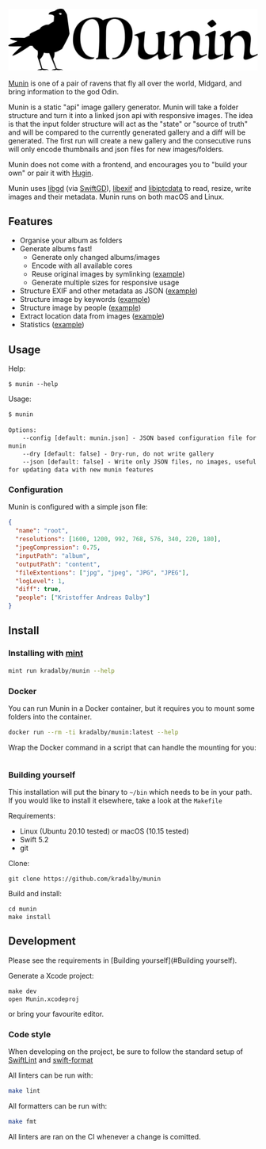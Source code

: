 ![Munin](assets/munin_black.svg)

[Munin](https://en.wikipedia.org/wiki/Huginn_and_Muninn) is one of a pair of ravens that fly all over the world, Midgard, and bring information to the god Odin.

Munin is a static "api" image gallery generator. Munin will take a folder structure and turn it into a linked json api with responsive images. The idea is that the input folder structure will act as the "state" or "source of truth" and will be compared to the currently generated gallery and a diff will be generated. The first run will create a new gallery and the consecutive runs will only encode thumbnails and json files for new images/folders.

Munin does not come with a frontend, and encourages you to "build your own" or pair it with [Hugin](https://github.com/kradalby/hugin).

Munin uses [libgd](https://libgd.github.io) (via [SwiftGD](https://github.com/twostraws/SwiftGD)), [libexif](https://libexif.github.io) and [libiptcdata](http://libiptcdata.sourceforge.net) to read, resize, write images and their metadata. Munin runs on both macOS and Linux.

## Features

- Organise your album as folders
- Generate albums fast!
  - Generate only changed albums/images
  - Encode with all available cores
  - Reuse original images by symlinking ([example](example/content/root/2018/2018-03-10_Alkmaar/20180310-133656-IMG_6007_original.jpg))
  - Generate multiple sizes for responsive usage
- Structure EXIF and other metadata as JSON ([example]())
- Structure image by keywords ([example]())
- Structure image by people ([example]())
- Extract location data from images ([example]())
- Statistics ([example]())

## Usage

Help:

    $ munin --help

Usage:

    $ munin

    Options:
        --config [default: munin.json] - JSON based configuration file for munin
        --dry [default: false] - Dry-run, do not write gallery
        --json [default: false] - Write only JSON files, no images, useful for updating data with new munin features

### Configuration

Munin is configured with a simple json file:

```json
{
  "name": "root",
  "resolutions": [1600, 1200, 992, 768, 576, 340, 220, 180],
  "jpegCompression": 0.75,
  "inputPath": "album",
  "outputPath": "content",
  "fileExtentions": ["jpg", "jpeg", "JPG", "JPEG"],
  "logLevel": 1,
  "diff": true,
  "people": ["Kristoffer Andreas Dalby"]
}
```

## Install

### Installing with [mint](https://github.com/yonaskolb/Mint)

```bash
mint run kradalby/munin --help
```

### Docker

You can run Munin in a Docker container, but it requires you to mount some folders into the container.

```bash
docker run --rm -ti kradalby/munin:latest --help
```

Wrap the Docker command in a script that can handle the mounting for you:

```bash

```

### Building yourself

This installation will put the binary to `~/bin` which needs to be in your path. If you would like to install it elsewhere, take a look at the `Makefile`

Requirements:

- Linux (Ubuntu 20.10 tested) or macOS (10.15 tested)
- Swift 5.2
- git

Clone:

    git clone https://github.com/kradalby/munin

Build and install:

    cd munin
    make install

## Development

Please see the requirements in [Building yourself](#Building yourself).

Generate a Xcode project:

    make dev
    open Munin.xcodeproj

or bring your favourite editor.

### Code style

When developing on the project, be sure to follow the standard setup of [SwiftLint](https://github.com/realm/SwiftLint) and [swift-format](https://github.com/apple/swift-format)

All linters can be run with:

```bash
make lint
```

All formatters can be run with:

```bash
make fmt
```

All linters are ran on the CI whenever a change is comitted.
